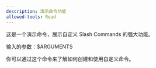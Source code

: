 ```yaml
---
description: 演示命令功能
allowed-tools: Read
---
```


这是一个演示命令，展示自定义 Slash Commands 的强大功能。

输入的参数：$ARGUMENTS

你可以通过这个命令来了解如何创建和使用自定义命令。